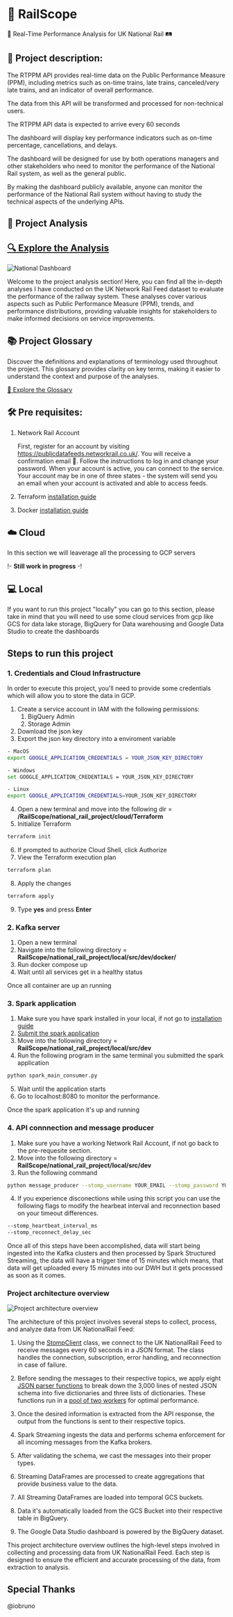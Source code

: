 # 🚂 RailScope

🚦 Real-Time Performance Analysis for UK National Rail 🛤️

## 📝 Project description:

The RTPPM API provides real-time data on the Public Performance Measure (PPM), including metrics such as on-time trains, late trains, canceled/very late trains, and an indicator of overall performance. 

The data from this API will be transformed and processed for non-technical users.

The RTPPM API data is expected to arrive every 60 seconds

The dashboard will display key performance indicators such as on-time percentage, cancellations, and delays.

The dashboard will be designed for use by both operations managers and other stakeholders who need to monitor the performance of the National Rail system, as well as the general public.

 By making the dashboard publicly available, anyone can monitor the performance of the National Rail system without having to study the technical aspects of the underlying APIs.

## 🚆 Project Analysis

## [🔍 Explore the Analysis](./analysis/README.md)
![National Dashboard](./images/national_dashboard.png)

Welcome to the project analysis section! Here, you can find all the in-depth analyses I have conducted on the UK Network Rail Feed dataset to evaluate the performance of the railway system. These analyses cover various aspects such as Public Performance Measure (PPM), trends, and performance distributions, providing valuable insights for stakeholders to make informed decisions on service improvements.


## 📚 Project Glossary
Discover the definitions and explanations of terminology used throughout the project. This glossary provides clarity on key terms, making it easier to understand the context and purpose of the analyses.

[🔎 Explore the Glossary](./glossary/README.md)

## 🛠️ Pre requisites:

1. Network Rail Account

    First, register for an account by visiting https://publicdatafeeds.networkrail.co.uk/. 
    You will receive a confirmation email 📧. Follow the instructions to log in and change your password. When your account is active, you can connect to the service. Your account may be in one of three states - the system will send you an email when your account is activated and able to access feeds.
2. Terraform [installation guide](https://developer.hashicorp.com/terraform/downloads?product_intent=terraform)
3. Docker [installation guide](https://www.docker.com)


## ☁️ Cloud 
In this section we will leaverage all the processing to GCP servers 

!- **Still work in progress** -!

## 💻 Local
If you want to run this project "locally" you can go to this section, please take in mind that you will need to use some cloud services from gcp like GCS for data lake storage, BigQuery for Data warehousing and Google Data Studio to create the dashboards

## Steps to run this project

### 1. Credentials and Cloud Infrastructure
In order to execute this project, you'll need to provide some credentials which will allow you to store the data in GCP.

1. Create a service account in IAM with the following permissions:
    1. BigQuery Admin
    2. Storage Admin
2. Download the json key
3. Export the json key directory into a enviroment variable
```bash
- MacOS
export GOOGLE_APPLICATION_CREDENTIALS = YOUR_JSON_KEY_DIRECTORY

- Windows
set GOOGLE_APPLICATION_CREDENTIALS = YOUR_JSON_KEY_DIRECTORY

- Linux
export GOOGLE_APPLICATION_CREDENTIALS=YOUR_JSON_KEY_DIRECTORY
```
4. Open a new terminal and move into the following dir = **/RailScope/national_rail_project/cloud/Terraform**
5. Initialize Terraform
```bash
terraform init
```
6. If prompted to authorize Cloud Shell, click Authorize
7. View the Terraform execution plan
```bash
terraform plan
```
8.  Apply the changes
```bash
terraform apply
```
9. Type **yes** and press **Enter**

### 2. Kafka server
1. Open a new terminal
2. Navigate into the following directory = **RailScope/national_rail_project/local/src/dev/docker/**
3. Run docker compose up
4. Wait until all services get in a healthy status

Once all container are up an running

### 3. Spark application
1. Make sure you have spark installed in your local, if not go to [installation guide](local/README.md)
2. [Submit the spark application](https://spark.apache.org/docs/3.4.0/submitting-applications.html#content)
3. Move into the following directory = **RailScope/national_rail_project/local/src/dev**
4. Run the following program in the same terminal you submitted the spark application
```bash
python spark_main_consumer.py
```
5. Wait until the application starts
6. Go to localhost:8080 to monitor the performance.

Once the spark application it's up and running

### 4. API connnection and message producer
1. Make sure you have a working Network Rail Account, if not go back to the pre-requesite section.
2. Move into the following directory = **RailScope/national_rail_project/local/src/dev**
3. Run the following command
```bash
python message_producer --stomp_username YOUR_EMAIL --stomp_password YOUR_PASSWORD
```
4. If you experience disconections while using this script you can use the following flags to modify the hearbeat interval and reconnection based on your timeout differences.
```bash
--stomp_heartbeat_interval_ms 
--stomp_reconnect_delay_sec
```

Once all of this steps have been accomplished, data will start being ingested into the Kafka clusters and then processed by Spark Structured Streaming, the data will have a trigger time of 15 minutes which means, that data will get uploaded every 15 minutes into our DWH but it gets processed as soon as it comes.

### Project architecture overview

![Project architecture overview](./images/RailScope.png)

The architecture of this project involves several steps to collect, process, and analyze data from UK NationalRail Feed:

1. Using the [StompClient](./local/src/dev/message_producer.py) class, we connect to the UK NationalRail Feed to receive messages every 60 seconds in a JSON format. The class handles the connection, subscription, error handling, and reconnection in case of failure.

2. Before sending the messages to their respective topics, we apply eight [JSON parser functions](./local/src/dev/utils/json_parser.py) to break down the 3,000 lines of nested JSON schema into five dictionaries and three lists of dictionaries. These functions run in a [pool of two workers](./local/src/dev/utils/topic_hub.py) for optimal performance. 

3. Once the desired information is extracted from the API response, the output from the functions is sent to their respective topics.

4. Spark Streaming ingests the data and performs schema enforcement for all incoming messages from the Kafka brokers.

6. After validating the schema, we cast the messages into their proper types.

7. Streaming DataFrames are processed to create aggregations that provide business value to the data.


9. All Streaming DataFrames are loaded into temporal GCS buckets.

10. Data it's automatically loaded from the GCS Bucket into their respective table in BigQuery.

11. The Google Data Studio dashboard is powered by the BigQuery dataset.

This project architecture overview outlines the high-level steps involved in collecting and processing data from UK NationalRail Feed. Each step is designed to ensure the efficient and accurate processing of the data, from extraction to analysis.


## Special Thanks
@iobruno